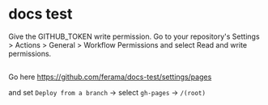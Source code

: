 # docs test

Give the GITHUB_TOKEN write permission. Go to your repository's Settings > Actions > General > Workflow Permissions and select Read and write permissions.


##

Go here
https://github.com/ferama/docs-test/settings/pages

and set `Deploy from a branch` -> select `gh-pages` -> `/(root)`